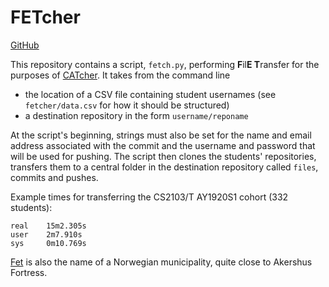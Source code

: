 # FETcher

[GitHub](https://github.com/Parcly-Taxel/FETcher)

This repository contains a script, `fetch.py`, performing **F**il**E T**ransfer for the purposes of [CATcher](https://github.com/CATcher-org/CATcher). It takes from the command line

* the location of a CSV file containing student usernames (see `fetcher/data.csv` for how it should be structured)
* a destination repository in the form `username/reponame`

At the script's beginning, strings must also be set for the name and email address associated with the commit and the username and password that will be used for pushing. The script then clones the students' repositories, transfers them to a central folder in the destination repository called `files`, commits and pushes.

Example times for transferring the CS2103/T AY1920S1 cohort (332 students):
```
real    15m2.305s
user    2m7.910s
sys     0m10.769s
```
[Fet](https://en.wikipedia.org/wiki/Fet) is also the name of a Norwegian municipality, quite close to Akershus Fortress.
